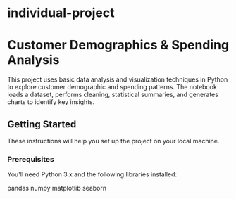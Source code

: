 # individual-project
# Customer Demographics & Spending Analysis

This project uses basic data analysis and visualization techniques in Python to explore customer demographic and spending patterns. The notebook loads a dataset, performs cleaning, statistical summaries, and generates charts to identify key insights.

## Getting Started

These instructions will help you set up the project on your local machine.

### Prerequisites

You'll need Python 3.x and the following libraries installed:

pandas numpy matplotlib seaborn

